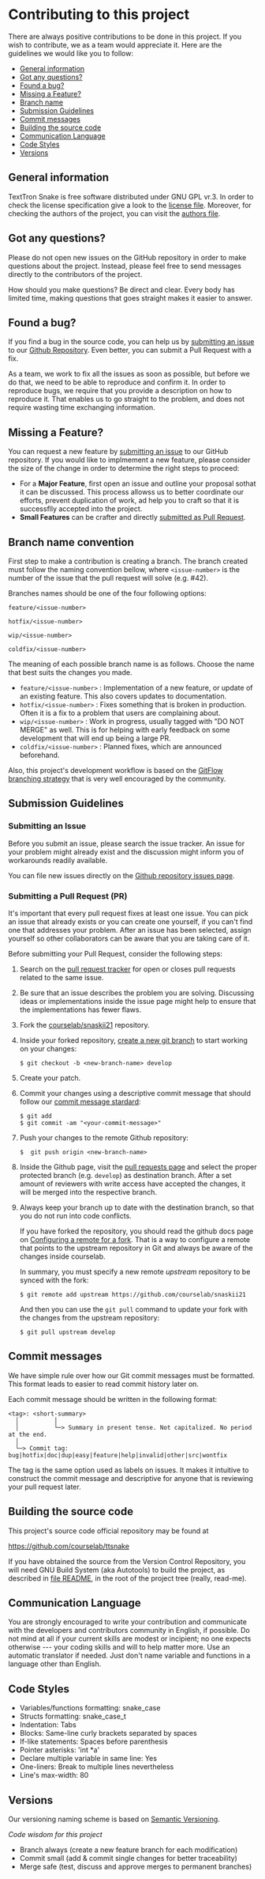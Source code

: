 # Contributing to this project

There are always positive contributions to be done in this project. If you wish to contribute, we as a team would appreciate it. Here are the guidelines we would like you to follow:
- [General information](#general-information)
- [Got any questions?](#questions)
- [Found a bug?](#found-bugs)
- [Missing a Feature?](#missing-features)
- [Branch name](#branch-name)
- [Submission Guidelines](#submission-guidelines)
- [Commit messages](#commit-messages)
- [Building the source code](#building)
- [Communication Language](#language)
- [Code Styles](#code-styles)
- [Versions](#versions)

## <a name="general-information"></a> General information

TextTron Snake is free software distributed under GNU GPL vr.3.
In order to check the license specification give a look to the [license file](https://github.com/courselab/snaskii21/blob/develop/COPYING).
Moreover, for checking the authors of the project, you can visit the [authors file](https://github.com/courselab/snaskii21/blob/develop/AUTHORS.md).


## <a name="questions"></a> Got any questions?

Please do not open new issues on the GitHub repository in order to make questions about the project.
Instead, please feel free to send messages directly to the contributors of the project.

How should you make questions? Be direct and clear. Every body has limited time, making questions that goes straight makes it easier to answer.

## <a name="found-bug"></a> Found a bug?
If you find a bug in the source code, you can help us by [submitting an issue](#submission-guidelines) to our [Github Repository](https://github.com/courselab/snaskii21). Even better, you can submit a Pull Request with a fix.

As a team, we work to fix all the issues as soon as possible, but before we do that, we need to be able to reproduce and confirm it. In order to reproduce bugs, we require that you provide a description on how to reproduce it. That enables us to go straight to the problem, and does not require wasting time exchanging information.

## <a name="mising-features"></a> Missing a Feature?
You can request a new feature by [submitting an issue](#submission-guidelines) to our GitHub repository. If you would like to implmement a new feature, please consider the size of the change in order to determine the right steps to proceed:
- For a **Major Feature**, first open an issue and outline your proposal sothat it can be discussed. This process allowss us to better coordinate our efforts, prevent duplication of work, ad help you to craft so that it is successflly accepted into the project.
- **Small Features** can be crafter and directly [submitted as Pull Request](#submission-guidelines).

## <a name="branch-name"></a> Branch name convention

First step to make a contribution is creating a branch. The branch created must
follow the naming convention bellow, where `<issue-number>` is the number of the
issue that the pull request will solve (e.g. #42).

Branches names should be one of the four following options:

```
feature/<issue-number>

hotfix/<issue-number>

wip/<issue-number>

coldfix/<issue-number>
```

The meaning of each possible branch name is as follows. Choose the name that
best suits the changes you made.

- `feature/<issue-number>` : Implementation of a new feature, or update
of an existing feature. This also covers updates to documentation.
- `hotfix/<issue-number>` : Fixes something that is broken in production. 
Often it is a fix to a problem that users are complaining about.
- `wip/<issue-number>` : Work in progress, usually tagged with "DO NOT MERGE" 
as well. This is for helping with early feedback on some development that will 
end up being a large PR.
- `coldfix/<issue-number>` : Planned fixes, which are announced beforehand.

Also, this project's development workflow is based on the [GitFlow branching strategy](https://nvie.com/posts/a-successful-git-branching-model/) that is very well encouraged by the community.

## <a name="submission-guidelines"></a>Submission Guidelines

### Submitting an Issue

Before you submit an issue, please search the issue tracker. An issue for your problem might already exist and the discussion might inform you of workarounds readily available.

You can file new issues directly on the [Github repository issues page](https://github.com/courselab/snaskii21/issues/new).

### Submitting a Pull Request (PR)

It's important that every pull request fixes at least one issue. You can pick
an issue that already exists or you can create one yourself, if you can't find one that addresses your problem. After an issue has been
selected, assign yourself so other collaborators can be aware that you are
taking care of it.

Before submitting your Pull Request, consider the following steps:

1. Search on the [pull request tracker](https://github.com/courselab/snaskii21/pulls) for open or closes pull requests related to the same issue.
2. Be sure that an issue describes the problem you are solving. Discussing ideas or implementations inside the issue page might help to ensure that the implementations has fewer flaws.
3. Fork the [courselab/snaskii21](https://github.com/courselab/snaskii21) repository.
4. Inside your forked repository, [create a new git branch](branch-name) to start working on your changes:
    ```
    $ git checkout -b <new-branch-name> develop
    ```
5. Create your patch.
6. Commit your changes using a descriptive commit message that should follow our [commit message stardard](#commit-messages):
    ```
    $ git add
    $ git commit -am "<your-commit-message>"
    ```
7. Push your changes to the remote Github repository:
    ```
    $  git push origin <new-branch-name>
    ```

8. Inside the Github page, visit the [pull requests page](https://github.com/courselab/snaskii21/pulls) and select the proper protected branch (e.g. `develop`) as destination branch. 
After a set amount of reviewers with write access have accepted the changes, it will be merged into the respective branch.

9. Always keep your branch up to date with the destination branch, so that you do not run into code conflicts.

    If you have forked the repository, you should read the github docs page on [Configuring a remote for a fork](https://docs.github.com/en/pull-requests/collaborating-with-pull-requests/working-with-forks/configuring-a-remote-for-a-fork). That is a way to configure a remote that points to the upstream repository in Git and always be aware of the changes inside courselab.

    In summary, you must specify a new remote *upstream* repository to be synced with the fork:

    ```
    $ git remote add upstream https://github.com/courselab/snaskii21
    ```

    And then you can use the `git pull` command to update your fork with the changes from the upstream repository:

    ```
    $ git pull upstream develop
    ```

## <a name="commit-messages"></a> Commit messages

We have simple rule over how our Git commit messages must be formatted. This format leads to easier to read commit history later on.

Each commit message should be written in the following format:

```
<tag>: <short-summary>
  │          │
  │          └─> Summary in present tense. Not capitalized. No period at the end.
  │
  └─> Commit tag: bug|hotfix|doc|dup|easy|feature|help|invalid|other|src|wontfix
```

The tag is the same option used as labels on issues. It makes it intuitive to construct the commit message and descriptive for anyone that is reviewing your pull request later.

## <a name="building"></a>Building the source code

This project's source code official repository may be found at 

https://github.com/courselab/ttsnake

If you have obtained the source from the Version Control Repository, you will
need GNU Build System (aka Autotools) to build the project, as described
in [file README](https://github.com/courselab/snaskii21/blob/develop/README.md), in the root of the project tree (really, read-me). 

## <a name="language"></a> Communication Language

You are strongly encouraged to write your contribution and communicate
with the developers and contributors community in English, if possible.
Do not mind at all if your current skills are modest or incipient; no one
expects otherwise --- your coding skills and will to help matter more.
Use an automatic translator if needed. Just don't name variable and 
functions in a language other than English.

## <a name="code-styles"></a> Code Styles

- Variables/functions formatting: snake_case
- Structs formatting: snake_case_t
- Indentation: Tabs
- Blocks: Same-line curly brackets separated by spaces
- If-like statements: Spaces before parenthesis
- Pointer asterisks: 'int *a'
- Declare multiple variable in same line: Yes
- One-liners: Break to multiple lines nevertheless
- Line's max-width: 80


## <a name="versions"></a> Versions

Our versioning naming scheme is based on [Semantic Versioning](http://semver.org/).


_Code wisdom for this project_

- Branch always (create a new feature branch for each modification)
- Commit small (add & commit single changes for better traceability)
- Merge safe (test, discuss and approve merges to permanent branches)
